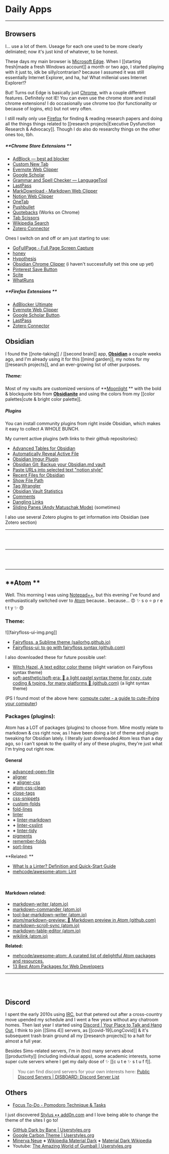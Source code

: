 # **Daily Apps**

---


## **Browsers**
I... use a lot of them. Useage for each one used to be more clearly deliniated; now it's just kind of whatever, to be honest. 

These days my main browser is [Microsoft Edge](https://www.microsoft.com/en-us/edge). When I [[starting fresh|made a fresh Windows account]] a month or two ago, I started playing with it just to, idk be silly/contrarian? because I assumed it was still essentially Internet Explorer, and ha, ha! What millenial uses Internet Explorer!?

But! Turns out Edge is basically just [Chrome](https://www.google.com/chrome/),  with a couple different features. Definitely not IE! You can even use the chrome store and install chrome extensions! I do occasionally use chrome too (for functionality or because of logins, etc) but not very often.

I still really only use [Firefox](https://www.mozilla.org/en-US/firefox/new/) for finding & reading research papers and doing all the things things related to [[research projects|Executive Dysfunction Research & Advocacy]]. Though I do also do researchy things on the other ones too, tbh. 

##### **Chrome Store Extensions **


- [AdBlock — best ad blocker](https://chrome.google.com/webstore/detail/adblock-%E2%80%94-best-ad-blocker/gighmmpiobklfepjocnamgkkbiglidom)
- [Custom New Tab](https://microsoftedge.microsoft.com/addons/detail/custom-new-tab/onagfgjlokaciajhjmajljcfanonbmia)
- [Evernote Web Clipper](https://chrome.google.com/webstore/detail/evernote-web-clipper/pioclpoplcdbaefihamjohnefbikjilc)
- [Google Scholar](https://chrome.google.com/webstore/detail/google-scholar-button/ldipcbpaocekfooobnbcddclnhejkcpn)
- [Grammar and Spell Checker — LanguageTool](https://chrome.google.com/webstore/detail/grammar-and-spell-checker/oldceeleldhonbafppcapldpdifcinji)
- [LastPass](https://chrome.google.com/webstore/detail/lastpass-free-password-ma/hdokiejnpimakedhajhdlcegeplioahd)
- [MarkDownload - Markdown Web Clipper](https://chrome.google.com/webstore/detail/markdownload-markdown-web/pcmpcfapbekmbjjkdalcgopdkipoggdi)
- [Notion Web Clipper](https://chrome.google.com/webstore/detail/notion-web-clipper/knheggckgoiihginacbkhaalnibhilkk)
- [OneTab](https://chrome.google.com/webstore/detail/onetab/chphlpgkkbolifaimnlloiipkdnihall)
- [Pushbullet](https://chrome.google.com/webstore/detail/pushbullet/chlffgpmiacpedhhbkiomidkjlcfhogd)
- [Quotebacks](https://quotebacks.net/) (Works on Chrome)
- [Tab Scissors](https://chrome.google.com/webstore/detail/tab-scissors/cdochbecpfdpjobpgnacnbepkgcfhoek)
- [Wikipedia Search](https://chrome.google.com/webstore/detail/wikipedia-search/lipakennkogpodadpikgipnogamhklmk)
- [Zotero Connector](https://www.zotero.org/download/connectors)


Ones I switch on and off or am just starting to use: 

- [GoFullPage - Full Page Screen Capture](https://chrome.google.com/webstore/detail/gofullpage-full-page-scre/fdpohaocaechififmbbbbbknoalclacl)
- [honey](https://chrome.google.com/webstore/detail/honey/bmnlcjabgnpnenekpadlanbbkooimhnj)
- [Hypothesis](https://chrome.google.com/webstore/detail/hypothesis-web-pdf-annota/bjfhmglciegochdpefhhlphglcehbmek)
- [Obsidian Chrome Clipper](https://github.com/jplattel/obsidian-clipper) (i haven't successfully set this one up yet)
- [Pinterest Save Button](https://chrome.google.com/webstore/detail/pinterest-save-button/gpdjojdkbbmdfjfahjcgigfpmkopogic)
- [Scite](https://chrome.google.com/webstore/detail/scite/homifejhmckachdikhkgomachelakohh)
- [WhatRuns](https://chrome.google.com/webstore/detail/whatruns/cmkdbmfndkfgebldhnkbfhlneefdaaip)




##### **Firefox Extensions **
- [AdBlocker Ultimate](https://addons.mozilla.org/en-US/firefox/addon/adblocker-ultimate/)
- [Evernote Web Clipper](https://addons.mozilla.org/en-US/firefox/addon/evernote-web-clipper/)
- [Google Scholar Button](https://addons.mozilla.org/en-US/firefox/addon/google-scholar-button/).
- [LastPass](https://addons.mozilla.org/en-US/firefox/addon/lastpass-password-manager/)
- [Zotero Connector](https://www.zotero.org/download/connectors)





## **Obsidian**

I found the [[note-taking]] / [[second brain]] app, **[Obsidian](https://obsidian.md/)** a couple weeks ago, and I'm already using it for this [[mind garden]], my notes for my [[research projects]], and an ever-growing list of other purposes. 

##### **Theme:**

Most of my vaults are customized versions of **[Moonlight](https://github.com/kartik-karz/moonlight-obsidian)  ** with the bold & blockquote bits from **[Obsidianite](https://github.com/TriDiamond/Obsidian-Obsidianite)** and using the colors from my [[color palettes|cute & bright color palette]].

##### **Plugins**

You can install community plugins from right inside Obsidian, which makes it easy to collect A WHOLE BUNCH.

My current active plugins (wth links to their github repositories):
- [Advanced Tables for Obsidian](https://github.com/tgrosinger/advanced-tables-obsidian)
- [Automatically Reveal Active File](https://github.com/shichongrui/obsidian-reveal-active-file)
- [Obsidian Imgur Plugin](https://github.com/gavvvr/obsidian-imgur-plugin)
- [Obsidian Git: Backup your Obsidian.md vault](https://github.com/denolehov/obsidian-git)
- [Paste URLs into selected text "notion style"](https://github.com/denolehov/obsidian-url-into-selection)
- [Recent Files for Obsidian](https://github.com/tgrosinger/recent-files-obsidian)
- [Show File Path](https://github.com/ravimashru/obsidian-show-file-path)
- [Tag Wrangler](https://github.com/pjeby/tag-wrangler)
- [Obsidian Vault Statistics](https://github.com/bkyle/obsidian-vault-statistics-plugin)
- [Comments](https://github.com/Darakah/obsidian-comments-plugin)
- [Dangling Links](https://github.com/graydon/obsidian-dangling-links)
- [Sliding Panes (Andy Matuschak Mode)](https://github.com/deathau/sliding-panes-obsidian) (sometimes)

I also use several Zotero plugins to get information into Obsidian (see Zotero section)


---

<br><br>



---

<br><br>

---


## **Atom **

Well. This morning I was using [Notepad++](https://notepad-plus-plus.org/), but this evening I've found and enthusiastically switched over to [Atom](https://atom.io/) because.. because... 😍 ✨ s o  ⭐ p r e t t y ✨ 😍

### **Theme:**

![[fairyfloss-ui-img.png]]

- [Fairyfloss, a Sublime theme (sailorhg.github.io)](https://sailorhg.github.io/fairyfloss/)
- [Fairyfloss-ui: to go with fairyfloss syntax (github.com)](https://github.com/carriehwillis/fairyfloss-ui)

I also downloaded these for future possible use!:

- [Witch Hazel, A text editor color theme](https://witchhazel.thea.codes/) (slight variation on Fairyfloss syntax theme)
- [soft-aesthetic/soft-era: 🌸 a light pastel syntax theme for cozy, cute coding & typing. for many platforms 🌱 (github.com)](https://github.com/soft-aesthetic/soft-era) (a light syntax theme)


(PS I found most of the above here: [compute cuter - a guide to cute-ifying your computer](https://computecuter.com/))

### **Packages (plugins):**

Atom has a LOT of packages (plugins) to choose from. Mine mostly relate to markdown & css right now, as I have been doing a lot of theme and plugin tweaking for Obsidian lately. I literally just downloaded Atom less than a day ago, so I can't speak to the quality of any of these plugins, they're just what I'm trying out right now.

#### **General**
- [advanced-open-file](https://atom.io/packages/advanced-open-file)
- [aligner](https://atom.io/packages/aligner)
- **+**  [aligner-css](https://atom.io/packages/aligner-css)
- [atom-css-clean](https://atom.io/packages/atom-css-clean)
- [close-tags](https://atom.io/packages/close-tags)
- [css-snippets](https://atom.io/packages/css-snippets)
- [custom-folds](https://atom.io/packages/custom-folds) 
- [fold-lines](https://atom.io/packages/fold-lines)
- [linter](https://atom.io/packages/linter) 
-  **+** [linter-markdown](https://atom.io/packages/linter-markdown) 
- **+**  [linter-csslint](https://atom.io/packages/linter-csslint) 
- **+**  [linter-tidy](https://atom.io/packages/linter-tidy)
- [pigments](https://atom.io/packages/pigments)
- [remember-folds](https://atom.io/packages/remember-folds)
- [sort-lines](https://atom.io/packages/sort-lines)

**Related: **
- [What Is a Linter? Definition and Quick-Start Guide](https://www.testim.io/blog/what-is-a-linter-heres-a-definition-and-quick-start-guide/)
- [mehcode/awesome-atom: Lint](https://github.com/mehcode/awesome-atom#lint)

<br>


#### **Markdown related:**
- [markdown-writer (atom.io)](https://atom.io/packages/markdown-writer)
- [markdown-commander (atom.io)](https://atom.io/packages/markdown-commander)
- [tool-bar-markdown-writer (atom.io)](https://atom.io/packages/tool-bar-markdown-writer)
- [atom/markdown-preview: 📝 Markdown preview in Atom (github.com)](https://github.com/atom/markdown-preview)
- [markdown-scroll-sync (atom.io)](https://atom.io/packages/markdown-scroll-sync)
- [markdown-table-editor (atom.io)](https://atom.io/packages/markdown-table-editor)
- [wikilink (atom.io)](https://atom.io/packages/wikilink) 


**Related:**
- [mehcode/awesome-atom: A curated list of delightful Atom packages and resources.](https://github.com/mehcode/awesome-atom)
- [13 Best Atom Packages for Web Developers](https://www.elegantthemes.com/blog/wordpress/best-atom-packages)





---

<br><br>


## **Discord**
I spent the early 2010s using [IRC](https://en.wikipedia.org/wiki/Comparison_of_Internet_Relay_Chat_clients), but that petered out after a cross-country move upended my schedule and I went a few years without any chatroom homes. Then last year I started using [Discord | Your Place to Talk and Hang Out](https://discord.com/), I think to join [[Sims 4]] servers, as [[covid-19|LongCovid]] & it's subsequent trash brain ground all my [[research projects]] to a halt for almost a full year. 

Besides Sims-related servers, I'm in (too) many servers about [[productivity]] (including individual apps), some academic interests, some super cute servers where I get my daily dose of ✨ [[c u t e ✨ s t u f f]].

>You can find discord servers for your own interests here: [Public Discord Servers | DISBOARD: Discord Server List](https://disboard.org/servers)



## **Others**

- [Focus To-Do - Pomodoro Technique & Tasks](https://www.focustodo.cn/)


 I just discovered [Stylus •• add0n.com](https://add0n.com/stylus.html) and I love being able to change the theme of the sites I go to! 
- [GitHub Dark by Bane | Userstyles.org](https://userstyles.org/styles/190090/github-dark-by-bane)
- [Google Carbon Theme | Userstyles.org](https://userstyles.org/styles/192948/google-carbon-theme)
- [Minerva Neue](https://en.wikipedia.org/w/index.php?useskin=minerva&title=Wikipedia:Customisation) **+** [Wikipedia Material Dark](https://33kk.github.io/uso-archive/?category=wikipedia&sort=updated&style=148746) **+** [Material Dark Wikipedia](https://33kk.github.io/uso-archive/?sort=updated&search=Material+Dark+Wikipedia&style=167022)
- Youtube: [The Amazing World of Gumball | Userstyles.org](https://userstyles.org/styles/169939/the-amazing-world-of-gumball-youtube-beta)